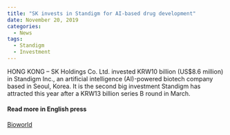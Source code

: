 ```yaml
---
title: "SK invests in Standigm for AI-based drug development"
date: November 20, 2019
categories:
  - News
tags:
  - Standigm
  - Investment
---
```


HONG KONG – SK Holdings Co. Ltd. invested KRW10 billion (US$8.6 million) in Standigm Inc., an artificial intelligence (AI)-powered biotech company based in Seoul, Korea. It is the second big investment Standigm has attracted this year after a KRW13 billion series B round in March.

#### Read more in English press
[Bioworld](https://www.bioworld.com/articles/431257-head-sk-invests-in-standigm-for-ai-based-drug-development?v=preview)
